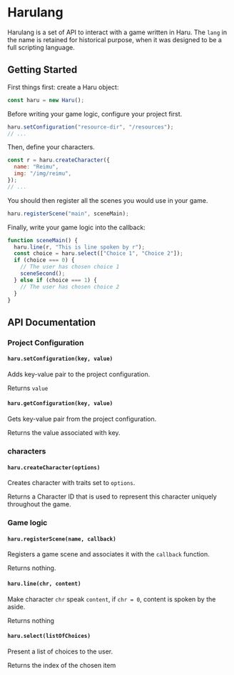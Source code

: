 # Harulang

Harulang is a set of API to interact with a game written in Haru. The `lang` in
the name is retained for historical purpose, when it was designed to be a full
scripting language.

## Getting Started
First things first: create a Haru object:

```javascript
const haru = new Haru();
```

Before writing your game logic, configure your project first.

```javascript
haru.setConfiguration("resource-dir", "/resources");
// ...
```

Then, define your characters.
```javascript
const r = haru.createCharacter({
  name: "Reimu",
  img: "/img/reimu",
});
// ...
```

You should then register all the scenes you would use in your game.

```javascript
haru.registerScene("main", sceneMain);
```

Finally, write your game logic into the callback:

```javascript
function sceneMain() {
  haru.line(r, "This is line spoken by r");
  const choice = haru.select(["Choice 1", "Choice 2"]);
  if (choice === 0) {
    // The user has chosen choice 1
    sceneSecond();
  } else if (choice === 1) {
    // The user has chosen choice 2
  }
}
```

## API Documentation
### Project Configuration
#### `haru.setConfiguration(key, value)`

Adds key-value pair to the project configuration.

Returns `value`

#### `haru.getConfiguration(key, value)`

Gets key-value pair from the project configuration.

Returns the value associated with key.

### characters

#### `haru.createCharacter(options)`

Creates character with traits set to `options`.

Returns a Character ID that is used to represent this character uniquely throughout
the game.

### Game logic

#### `haru.registerScene(name, callback)`

Registers a game scene and associates it with the `callback` function.

Returns nothing.

#### `haru.line(chr, content)`

Make character `chr` speak `content`, if `chr = 0`, content is spoken by the aside.

Returns nothing

#### `haru.select(listOfChoices)`

Present a list of choices to the user.

Returns the index of the chosen item
